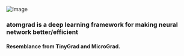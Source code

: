 ![Image](https://github.com/user-attachments/assets/30061105-a075-494a-a60e-6cc3dc8d20e8)

### atomgrad is a deep learning framework for making neural network better/efficient
#### Resemblance from TinyGrad and MicroGrad.
